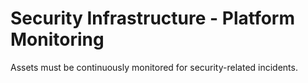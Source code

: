 # Security Infrastructure - Platform Monitoring

Assets must be continuously monitored for security-related incidents.
